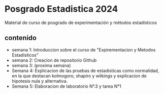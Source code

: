 # Posgrado Estadistica 2024
Material de curso de posgrado de experimentación y métodos estadísticos

## contenido

- semana 1: Introduccion sobre el curso de "Expirementacion y Metodos Estadisticos"
- semana 2: Creacion de repositorio Github
- semana 3: (proxima semana)
- Semana 4: Explicacion de las pruebas de estadisticas como normalidad, en la que destacan kolmogoro, shapiro y wilkings y explicacion de hipotesis nula y alternativa. 
- Semana 5: Elaboracion de laboratorio N°.3 y tarea N°1